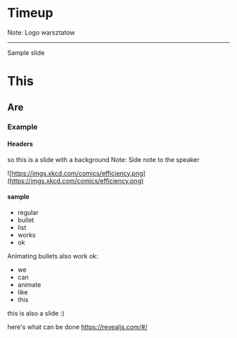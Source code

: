 # Timeup
Note:
Logo warsztatow

---

Sample slide

<!-- .slide: data-background-image="http://www.craveonline.com/images/stories/2011/Film/The%20Series%20Project/Harry%20Potter/Harry_Potter_1_Ron_and_Hermione.jpg" -->
# This
## Are
### Example
#### Headers

<!-- .slide: data-background-image="http://agnieszkakochan.pl/wp-content/uploads/2016/05/hogwart.jpg" -->
so this is a slide with a background
Note:
Side note to the speaker

![https://imgs.xkcd.com/comics/efficiency.png](https://imgs.xkcd.com/comics/efficiency.png)

#### sample
- regular
- bullet 
- list
- works
- ok

Animating bullets also work ok:
- we <!-- .element: class="fragment" data-fragment-index="1" -->
- can <!-- .element: class="fragment" data-fragment-index="3" -->
- animate <!-- .element: class="fragment" data-fragment-index="5" -->
- like <!-- .element: class="fragment" data-fragment-index="2" -->
- this <!-- .element: class="fragment" data-fragment-index="8" -->

this is also a slide :)	

here's what can be done
https://revealjs.com/#/

<!-- .slide: data-background-image="https://31.media.tumblr.com/83f4a5abe56319f41633a705ed55b19b/tumblr_inline_n3in2ww96R1qbygev.gif" -->